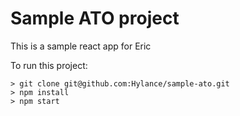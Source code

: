 # Sample ATO project

This is a sample react app for Eric

To run this project:

```$xslt
> git clone git@github.com:Hylance/sample-ato.git
> npm install 
> npm start
```
